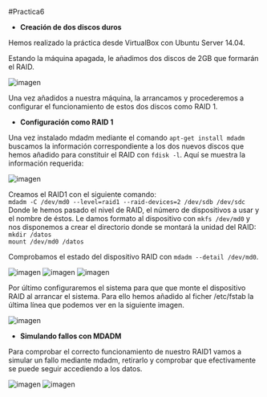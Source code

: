 #Practica6

- **Creación de dos discos duros**

Hemos realizado la práctica desde VirtualBox con Ubuntu Server 14.04.

Estando la máquina apagada, le añadimos dos discos de 2GB que formarán el RAID.

![imagen](https://github.com/ninnyg/SWAP2016/blob/master/practicas/Practica2/storage.png)

Una vez añadidos a nuestra máquina, la arrancamos y procederemos a configurar el funcionamiento de estos dos discos como RAID 1.


- **Configuración como RAID 1**

Una vez instalado mdadm mediante el comando `apt-get install mdadm` buscamos la información correspondiente a los dos nuevos discos que hemos añadido para constituir el RAID con `fdisk -l`. Aquí se muestra la información requerida:  

![imagen](https://github.com/ninnyg/SWAP2016/blob/master/practicas/Practica2/discos.png)

Creamos el RAID1 con el siguiente comando:  
   `mdadm -C /dev/md0 --level=raid1 --raid-devices=2 /dev/sdb /dev/sdc`  
Donde le hemos pasado el nivel de RAID, el número de dispositivos a usar y el nombre de éstos. Le damos formato al dispositivo con `mkfs /dev/md0` y nos disponemos a crear el directorio donde se montará la unidad del RAID:  
   `mkdir /datos`  
   `mount /dev/md0 /datos`  

Comprobamos el estado del dispositivo RAID con `mdadm --detail /dev/md0`.  

![imagen](https://github.com/ninnyg/SWAP2016/blob/master/practicas/Practica2/createraid.png)
![imagen](https://github.com/ninnyg/SWAP2016/blob/master/practicas/Practica2/mkfs.png)
![imagen](https://github.com/ninnyg/SWAP2016/blob/master/practicas/Practica2/config.png)

Por último configuraremos el sistema para que  que monte el dispositivo RAID al arrancar el sistema.
Para ello hemos añadido al ficher /etc/fstab la última línea que podemos ver en la siguiente imagen.

![imagen](https://github.com/ninnyg/SWAP2016/blob/master/practicas/Practica2/fstab.png)


- **Simulando fallos con MDADM**

Para comprobar el correcto funcionamiento de nuestro RAID1 vamos a simular un fallo mediante mdadm, retirarlo y comprobar que efectivamente se puede seguir accediendo a los datos.

![imagen](https://github.com/ninnyg/SWAP2016/blob/master/practicas/Practica2/fallodisco.png)
![imagen](https://github.com/ninnyg/SWAP2016/blob/master/practicas/Practica2/detalles.png)

